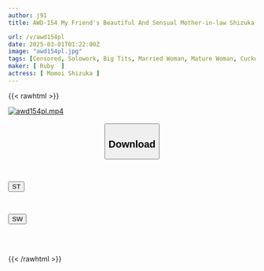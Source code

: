 ```yaml
---
author: j91
title: AWD-154 My Friend's Beautiful And Sensual Mother-in-law Shizuka Momoi

url: /v/awd154pl
date: 2025-03-01T01:22:00Z
image: "awd154pl.jpg"
tags: [Censored, Solowork, Big Tits, Married Woman, Mature Woman, Cuckold	]
maker: [ Ruby  ]
actress: [ Momoi Shizuka ]
---
```



{{< rawhtml >}}

<div class="video" data-videoid="vKkmkPG3q4UJVL">
    <a href="javascript:;">
        <img src="/v/awd154pl/awd154pl.jpg" width="WIDTH" height="HEIGHT" alt="awd154pl.mp4" loading="lazy">
    </a>
</div>

<script type="text/javascript" src="https://j91.asia/asset/on-demand-st.js"></script>

<br>
  <link rel="stylesheet" href="https://j91.asia/asset/bs5.css">
  
  <center>
  <button class="btn btn-primary" type="button" data-bs-toggle="collapse" data-bs-target=".multi-collapse" aria-expanded="false" aria-controls="multiCollapseExample1 multiCollapseExample2"><h2>Download</h2></button></center>
</p>
<div class="row">
  <div class="col">
    <div class="collapse multi-collapse" id="multiCollapseExample1">
      <div class="card card-body">
	      	      <br>
<div class="buttons">  
<p><a href="/v/awd154pl/st.html" target="_blank"><button class="btn-hover color-3"><i class="fa fa-download"></i> ST</button></a></p></div>
    </div>
  </div>
</div>
  <div class="col">
    <div class="collapse multi-collapse" id="multiCollapseExample2">
      <div class="card card-body">
	      <br>
<div class="buttons">
<p><a href="/v/awd154pl/sw.html" target="_blank"><button class="btn-hover color-2"><i class="fa fa-download"></i> SW</button></a></p></div>
<br><br>
      </div>
    </div>
  </div>
</div>

{{< /rawhtml >}}